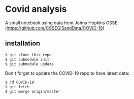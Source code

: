 # Covid analysis
A small notebook using data from Johns Hopkins CSSE (https://github.com/CSSEGISandData/COVID-19)

## installation
```bash
$ git clone this_repo
$ git submodule init
$ git submodule update
```
Don't forget to update the COVID-19 repo to have latest data:
```bash
$ cd COVID-19
$ git fetch
$ git merge origin/master
```
